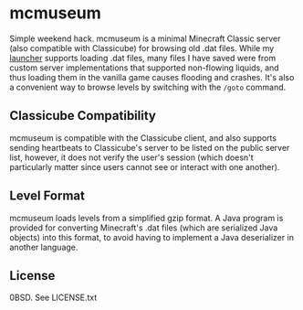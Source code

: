 mcmuseum
========

Simple weekend hack.  mcmuseum is a minimal Minecraft Classic server (also
compatible with Classicube) for browsing old .dat files.  While my
[launcher](https://github.com/calzoneman/boomcraft) supports loading .dat files,
many files I have saved were from custom server implementations that supported
non-flowing liquids, and thus loading them in the vanilla game causes flooding
and crashes.  It's also a convenient way to browse levels by switching with the
`/goto` command.

## Classicube Compatibility

mcmuseum is compatible with the Classicube client, and also supports sending
heartbeats to Classicube's server to be listed on the public server list,
however, it does not verify the user's session (which doesn't particularly
matter since users cannot see or interact with one another).

## Level Format

mcmuseum loads levels from a simplified gzip format.  A Java program is provided
for converting Minecraft's .dat files (which are serialized Java objects) into
this format, to avoid having to implement a Java deserializer in another
language.

## License

0BSD.  See LICENSE.txt
